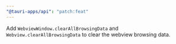 ```yaml
---
"@tauri-apps/api": "patch:feat"
---
```


Add `WebviewWindow.clearAllBrowsingData` and `Webview.clearAllBrowsingData` to clear the webview browsing data.

